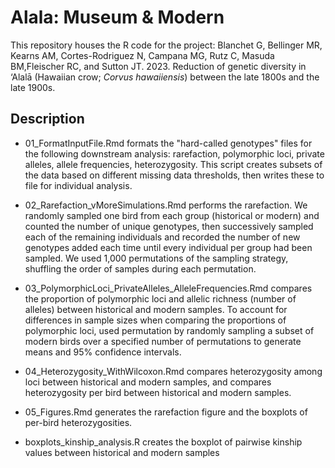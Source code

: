 # Alala: Museum & Modern
This repository houses the R code for the project: Blanchet G, Bellinger MR, Kearns AM, Cortes-Rodriguez N, Campana MG, Rutz C, Masuda BM,Fleischer RC, and Sutton JT. 2023. Reduction of genetic diversity in ‘Alalā (Hawaiian crow; *Corvus hawaiiensis*) between the late 1800s and the late 1900s.

## Description

- 01_FormatInputFile.Rmd formats the "hard-called genotypes" files for the following downstream analysis: rarefaction, polymorphic loci, private alleles, allele frequencies, heterozygosity. This script creates subsets of the data based on different missing data thresholds, then writes these to file for individual analysis.

- 02_Rarefaction_vMoreSimulations.Rmd performs the rarefaction. We randomly sampled one bird from each group (historical or modern) and counted the number of unique genotypes, then successively sampled each of the remaining individuals and recorded the number of new genotypes added each time until every individual per group had been sampled. We used 1,000 permutations of the sampling strategy, shuffling the order of samples during each permutation.

- 03_PolymorphicLoci_PrivateAlleles_AlleleFrequencies.Rmd compares the proportion of polymorphic loci and allelic richness (number of alleles) between historical and modern samples. To account for differences in sample sizes when comparing the proportions of polymorphic loci, used permutation by randomly sampling a subset of modern birds over a specified number of permutations to generate means and 95% confidence intervals.

- 04_Heterozygosity_WithWilcoxon.Rmd compares heterozygosity among loci between historical and modern samples, and compares heterozygosity per bird between historical and modern samples.

- 05_Figures.Rmd  generates the rarefaction figure and the boxplots of per-bird heterozygosities.

- boxplots_kinship_analysis.R creates the boxplot of pairwise kinship values between historical and modern samples